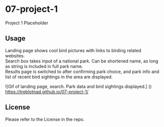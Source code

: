 # 07-project-1
Project 1 Placeholder

## Usage
Landing page shows cool bird pictures with links to birding related websites.  
Search box takes input of a national park. Can be shortened name, as long as string is included in full park name.  
Results page is switched to after confirming park choice, and park info and list of recent bird sightings in the area are displayed.  


![Gif of landing page, search. Park data and bird sightings displayed.] ()
https://treblotnad.github.io/07-project-1/


## License
Please refer to the License in the repo.
